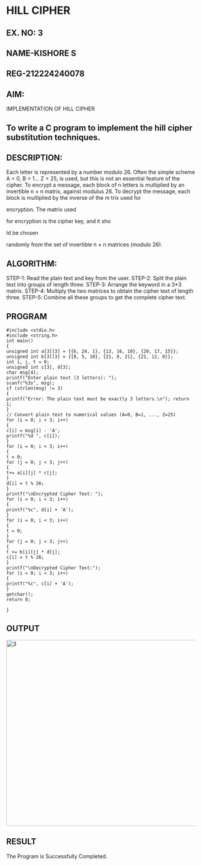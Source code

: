 # HILL CIPHER
## EX. NO: 3
## NAME-KISHORE S
## REG-212224240078

## AIM:

IMPLEMENTATION OF HILL CIPHER
 
## To write a C program to implement the hill cipher substitution techniques.

## DESCRIPTION:

Each letter is represented by a number modulo 26. Often the simple scheme A = 0, B
= 1... Z = 25, is used, but this is not an essential feature of the cipher. To encrypt a message, each block of n letters is  multiplied by an invertible n × n matrix, against modulus 26. To
decrypt the message, each block is multiplied by the inverse of the m trix used for
 
encryption. The matrix used
 
for encryption is the cipher key, and it sho
 
ld be chosen
 
randomly from the set of invertible n × n matrices (modulo 26).


## ALGORITHM:

STEP-1: Read the plain text and key from the user. STEP-2: Split the plain text into groups of length three. STEP-3: Arrange the keyword in a 3*3 matrix.
STEP-4: Multiply the two matrices to obtain the cipher text of length three.
STEP-5: Combine all these groups to get the complete cipher text.

## PROGRAM 
```
#include <stdio.h>
#include <string.h>
int main()
{
unsigned int a[3][3] = {{6, 24, 1}, {13, 16, 10}, {20, 17, 15}}; 
unsigned int b[3][3] = {{8, 5, 10}, {21, 8, 21}, {21, 12, 8}}; 
int i, j, t = 0;
unsigned int c[3], d[3];
char msg[4];
printf("Enter plain text (3 letters): ");
scanf("%3s", msg);
if (strlen(msg) != 3)
{
printf("Error: The plain text must be exactly 3 letters.\n"); return 1;
}
// Convert plain text to numerical values (A=0, B=1, ..., Z=25)
for (i = 0; i < 3; i++)
{
c[i] = msg[i] - 'A';
printf("%d ", c[i]); 
}
for (i = 0; i < 3; i++)
{
t = 0;
for (j = 0; j < 3; j++)
{
t+= a[i][j] * c[j];
}
d[i] = t % 26; 
}
printf("\nEncrypted Cipher Text: ");
for (i = 0; i < 3; i++)
{
printf("%c", d[i] + 'A');
}
for (i = 0; i < 3; i++)
{
t = 0;
}
for (j = 0; j < 3; j++)
{
t += b[i][j] * d[j];
c[i] = t % 26;
}
printf("\nDecrypted Cipher Text:");
for (i = 0; i < 3; i++)
{
printf("%c", c[i] + 'A');
}
getchar();
return 0; 

}
```
## OUTPUT

<img width="745" height="493" alt="3" src="https://github.com/user-attachments/assets/dd135fec-12d9-4d32-ad1f-55b3635e44dc" />


## RESULT
The Program is Successfully Completed.
